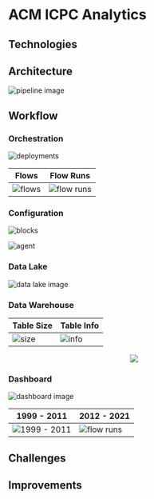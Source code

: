 # ACM ICPC Analytics


## Technologies




## Architecture

![pipeline image](./docs/pipeline.png)

## Workflow


### Orchestration

![deployments](./docs/deployments.png)

| Flows                      | Flow Runs                          |
| -------------------------- | ---------------------------------- |
| ![flows](./docs/flows.png) | ![flow runs](./docs/flow_runs.png) |


### Configuration

![blocks](./docs/blocks.png)

![agent](./docs/agent.png)

### Data Lake

![data lake image](./docs/data_lake.png)

### Data Warehouse

| Table Size                             | Table Info                         |
| -------------------------------------- | ---------------------------------- |
| ![size](./docs/raw_data_size.png)      | ![info](./docs/raw_data_info.png)  |

<p align="center">
  <img src="./docs/dimension_tables.png" />
</p>

### Dashboard

![dashboard image](./docs/dashboard.png)

| 1999 - 2011                          | 2012 - 2021                        |
| ------------------------------------ | ---------------------------------- |
| ![1999 - 2011](./docs/1999_2011.png) | ![flow runs](./docs/2012_2021.png) |


## Challenges



## Improvements

